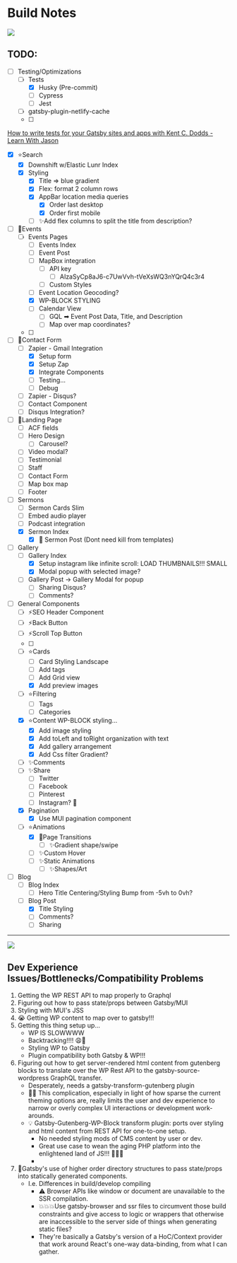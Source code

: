 # Build Notes

![](https://media.giphy.com/media/iXDe1s3spQUZG/giphy.gif)

## TODO:

- [ ]  Testing/Optimizations
    - [ ]  Tests
        - [x]  Husky (Pre-commit)
        - [ ]  Cypress
        - [ ]  Jest
    - [ ]  gatsby-plugin-netlify-cache
    - [ ]

[How to write tests for your Gatsby sites and apps with Kent C. Dodds - Learn With Jason](https://youtu.be/BzRAYt7BHRw)

- [x]  ⭐Search
    - [x]  Downshift w/Elastic Lunr Index
    - [x]  Styling
        - [x]  Title ⇒ blue gradient
        - [x]  Flex: format 2 column rows
        - [x]  AppBar location media queries
            - [x]  Order last desktop
            - [x]  Order first mobile
        - [ ]  ✨Add flex columns to split the title from description?
- [ ]  🌟Events
    - [ ]  Events Pages
        - [ ]  Events Index
        - [ ]  Event Post
        - [ ]  MapBox integration
            - [ ]  API key
                - [ ]  AIzaSyCp8aJ6-c7UwVvh-tVeXsWQ3nYQrQ4c3r4
            - [ ]  Custom Styles
        - [ ]  Event Location Geocoding?
        - [x]  WP-BLOCK STYLING
        - [ ]  Calendar View
            - [ ]  GQL ➡ Event Post Data, Title, and Description
            - [ ]  Map over map coordinates?
    - [ ]
- [ ]  🌟Contact Form
    - [ ]  Zapier - Gmail Integration
        - [x]  Setup form
        - [x]  Setup Zap
        - [x]  Integrate Components
        - [ ]  Testing...
        - [ ]  Debug
    - [ ]  Zapier - Disqus?
    - [ ]  Contact Component
    - [ ]  Disqus Integration?
- [ ]  🌟Landing Page
    - [ ]  ACF fields
    - [ ]  Hero Design
        - [ ]  Carousel?
    - [ ]  Video modal?
    - [ ]  Testimonial
    - [ ]  Staff
    - [ ]  Contact Form
    - [ ]  Map box map
    - [ ]  Footer
- [ ]  Sermons
    - [ ]  Sermon Cards Slim
    - [ ]  Embed audio player
    - [ ]  Podcast integration
    - [x]  Sermon Index
        - [x]  🚫 Sermon Post (Dont need kill from templates)
- [ ]  Gallery
    - [ ]  Gallery Index
        - [x]  Setup instagram like infinite scroll: LOAD THUMBNAILS!!! SMALL
        - [x]  Modal popup with selected image?
    - [ ]  Gallery Post → Gallery Modal for popup
        - [ ]  Sharing Disqus?
        - [ ]  Comments?
- [ ]  General Components
    - [ ]  ⚡️SEO Header Component
    - [ ]  ⚡️Back Button
    - [ ]  ⚡️Scroll Top Button
    - [ ]
    - [ ]  ⭐Cards
        - [ ]  Card Styling Landscape
        - [ ]  Add tags
        - [ ]  Add Grid view
        - [x]  Add preview images
    - [ ]  ⭐Filtering
        - [ ]  Tags
        - [ ]  Categories
    - [x]  ⭐Content WP-BLOCK styling...
        - [x]  Add image styling
        - [x]  Add toLeft and toRight organization with text
        - [x]  Add gallery arrangement
        - [x]  Add Css filter Gradient?
    - [ ]  ✨Comments
    - [ ]  ✨Share
        - [ ]  Twitter
        - [ ]  Facebook
        - [ ]  Pinterest
        - [ ]  Instagram? 🤵
    - [x]  Pagination
        - [x]  Use MUI pagination component
    - [ ]  ⭐️Animations
        - [x]  🌟Page Transitions
            - [ ]  ✨Gradient shape/swipe
        - [ ]  ✨Custom Hover
        - [ ]  ✨Static Animations
            - [ ]  ✨Shapes/Art
- [ ]  Blog
    - [ ]  Blog Index
        - [ ]  Hero Title Centering/Styling Bump from -5vh to 0vh?
    - [ ]  Blog Post
        - [x]  Title Styling
        - [ ]  Comments?
        - [ ]  Sharing

---

![](https://media.giphy.com/media/nrNqeGB1sxlZe/giphy.gif)

## Dev Experience Issues/Bottlenecks/Compatibility Problems

1. Getting the WP REST API to map properly to Graphql
2. Figuring out how to pass state/props between Gatsby/MUI
3. Styling with MUI's JSS
4. 😭 Getting WP content to map over to gatsby!!!
5. Getting this thing setup up...
    - WP IS SLOWWWW
    - Backtracking!!!! 😩🤯
    - Styling WP to Gatsby
    - Plugin compatibility both Gatsby & WP!!!
6. Figuring out how to get server-rendered html content from gutenberg blocks to translate over the WP Rest API to the gatsby-source-wordpress GraphQL transfer.
    - Desperately, needs a gatsby-transform-gutenberg plugin
    - 🤦‍♂️ This complication, especially in light of how sparse the current theming options are, really limits the user and dev experience to narrow or overly complex UI interactions or development work-arounds.
    - 💡 Gatsby-Gutenberg-WP-Block transform plugin: ports over styling and html content from REST API for one-to-one setup.
        - No needed styling mods of CMS content by user or dev.
        - Great use case to wean the aging PHP platform into the enlightened land of JS!!! 🙌🙌🙌
        -
7. 🌟Gatsby's use of higher order directory structures to pass state/props into statically generated components.
    - I.e. Differences in build/develop compiling
        - ⚠ Browser APIs like window or document are unavailable to the SSR compilation.
        - 💥💥💥Use gatsby-browser and ssr files to circumvent those build constraints and give access to logic or wrappers that otherwise are inaccessible to the server side of things when generating static files?
        - They're basically a Gatsby's version of a HoC/Context provider that work around React's one-way data-binding, from what I can gather.